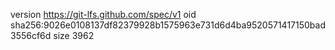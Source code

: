 version https://git-lfs.github.com/spec/v1
oid sha256:9026e0108137df82379928b1575963e731d6d4ba9520571417150bad3556cf6d
size 3962
